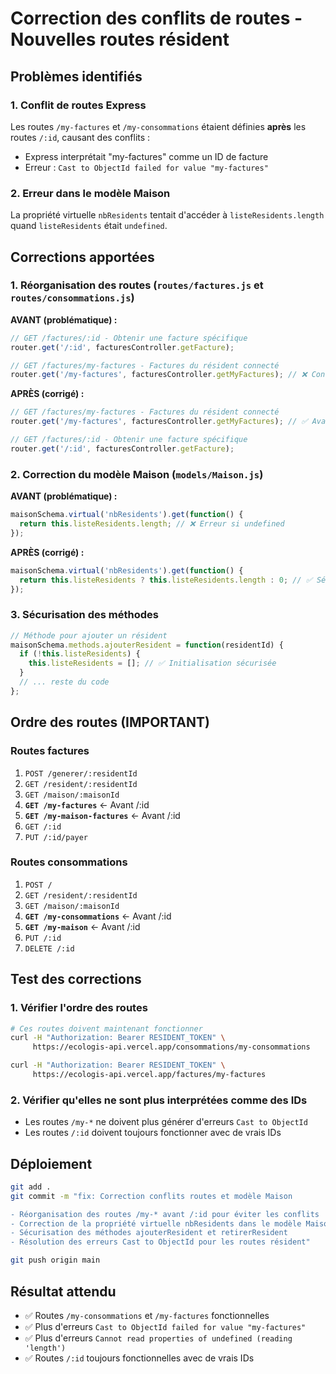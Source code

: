# Correction des conflits de routes - Nouvelles routes résident

## Problèmes identifiés

### 1. **Conflit de routes Express**
Les routes `/my-factures` et `/my-consommations` étaient définies **après** les routes `/:id`, causant des conflits :
- Express interprétait "my-factures" comme un ID de facture
- Erreur : `Cast to ObjectId failed for value "my-factures"`

### 2. **Erreur dans le modèle Maison**
La propriété virtuelle `nbResidents` tentait d'accéder à `listeResidents.length` quand `listeResidents` était `undefined`.

## Corrections apportées

### 1. **Réorganisation des routes** (`routes/factures.js` et `routes/consommations.js`)

**AVANT (problématique) :**
```javascript
// GET /factures/:id - Obtenir une facture spécifique
router.get('/:id', facturesController.getFacture);

// GET /factures/my-factures - Factures du résident connecté
router.get('/my-factures', facturesController.getMyFactures); // ❌ Conflit !
```

**APRÈS (corrigé) :**
```javascript
// GET /factures/my-factures - Factures du résident connecté
router.get('/my-factures', facturesController.getMyFactures); // ✅ Avant /:id

// GET /factures/:id - Obtenir une facture spécifique
router.get('/:id', facturesController.getFacture);
```

### 2. **Correction du modèle Maison** (`models/Maison.js`)

**AVANT (problématique) :**
```javascript
maisonSchema.virtual('nbResidents').get(function() {
  return this.listeResidents.length; // ❌ Erreur si undefined
});
```

**APRÈS (corrigé) :**
```javascript
maisonSchema.virtual('nbResidents').get(function() {
  return this.listeResidents ? this.listeResidents.length : 0; // ✅ Sécurisé
});
```

### 3. **Sécurisation des méthodes**

```javascript
// Méthode pour ajouter un résident
maisonSchema.methods.ajouterResident = function(residentId) {
  if (!this.listeResidents) {
    this.listeResidents = []; // ✅ Initialisation sécurisée
  }
  // ... reste du code
};
```

## Ordre des routes (IMPORTANT)

### Routes factures
1. `POST /generer/:residentId`
2. `GET /resident/:residentId`
3. `GET /maison/:maisonId`
4. **`GET /my-factures`** ← Avant /:id
5. **`GET /my-maison-factures`** ← Avant /:id
6. `GET /:id`
7. `PUT /:id/payer`

### Routes consommations
1. `POST /`
2. `GET /resident/:residentId`
3. `GET /maison/:maisonId`
4. **`GET /my-consommations`** ← Avant /:id
5. **`GET /my-maison`** ← Avant /:id
6. `PUT /:id`
7. `DELETE /:id`

## Test des corrections

### 1. Vérifier l'ordre des routes
```bash
# Ces routes doivent maintenant fonctionner
curl -H "Authorization: Bearer RESIDENT_TOKEN" \
     https://ecologis-api.vercel.app/consommations/my-consommations

curl -H "Authorization: Bearer RESIDENT_TOKEN" \
     https://ecologis-api.vercel.app/factures/my-factures
```

### 2. Vérifier qu'elles ne sont plus interprétées comme des IDs
- Les routes `/my-*` ne doivent plus générer d'erreurs `Cast to ObjectId`
- Les routes `/:id` doivent toujours fonctionner avec de vrais IDs

## Déploiement

```bash
git add .
git commit -m "fix: Correction conflits routes et modèle Maison

- Réorganisation des routes /my-* avant /:id pour éviter les conflits
- Correction de la propriété virtuelle nbResidents dans le modèle Maison
- Sécurisation des méthodes ajouterResident et retirerResident
- Résolution des erreurs Cast to ObjectId pour les routes résident"

git push origin main
```

## Résultat attendu

- ✅ Routes `/my-consommations` et `/my-factures` fonctionnelles
- ✅ Plus d'erreurs `Cast to ObjectId failed for value "my-factures"`
- ✅ Plus d'erreurs `Cannot read properties of undefined (reading 'length')`
- ✅ Routes `/:id` toujours fonctionnelles avec de vrais IDs
